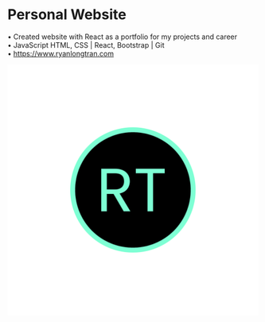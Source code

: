 # Personal Website

• Created website with React as a portfolio for my projects and career  
• JavaScript HTML, CSS | React, Bootstrap | Git  
• https://www.ryanlongtran.com

![Image of logo](https://raw.githubusercontent.com/ryantran2165/ryantran2165.github.io/source/src/assets/images/icon.jpg)
